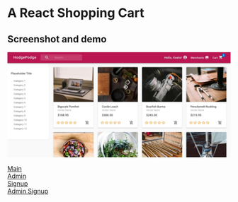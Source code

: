 # A React Shopping Cart

## Screenshot and demo
![screenshot](screenshot.jpg)

[Main](https://hodge-podge.herokuapp.com/)\
[Admin](https://hodge-podge.herokuapp.com/admin)\
[Signup](https://hodge-podge.herokuapp.com/signup)\
[Admin Signup](https://hodge-podge.herokuapp.com/admin-signup)
